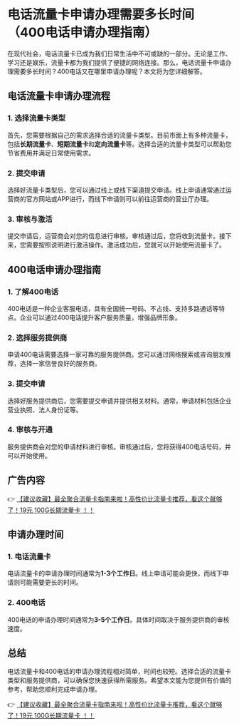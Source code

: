 # 电话流量卡申请办理需要多长时间（400电话申请办理指南）

在现代社会，电话流量卡已成为我们日常生活中不可或缺的一部分。无论是工作、学习还是娱乐，流量卡都为我们提供了便捷的网络连接。那么，电话流量卡申请办理需要多长时间？400电话又在哪里申请办理呢？本文将为您详细解答。

## 电话流量卡申请办理流程

### 1. 选择流量卡类型
首先，您需要根据自己的需求选择合适的流量卡类型。目前市面上有多种流量卡，包括**长期流量卡**、**短期流量卡**和**定向流量卡**等。选择合适的流量卡类型可以帮助您节省费用并满足日常使用需求。

### 2. 提交申请
选择好流量卡类型后，您可以通过线上或线下渠道提交申请。线上申请通常通过运营商的官方网站或APP进行，而线下申请则可以前往运营商的营业厅办理。

### 3. 审核与激活
提交申请后，运营商会对您的信息进行审核。审核通过后，您将收到流量卡。接下来，您需要按照说明进行激活操作。激活成功后，您就可以开始使用流量卡了。

## 400电话申请办理指南

### 1. 了解400电话
400电话是一种企业客服电话，具有全国统一号码、不占线、支持多路通话等特点。企业可以通过400电话提升客户服务质量，增强品牌形象。

### 2. 选择服务提供商
申请400电话需要选择一家可靠的服务提供商。您可以通过网络搜索或咨询朋友推荐，选择一家信誉良好的服务商。

### 3. 提交申请
选择好服务提供商后，您需要提交申请并提供相关材料。通常，申请材料包括企业营业执照、法人身份证等。

### 4. 审核与开通
服务提供商会对您的申请材料进行审核。审核通过后，您将获得400电话号码，并可以开始使用。

## 广告内容

👉 [【建议收藏】最全聚合流量卡指南来啦！高性价比流量卡推荐，看这个就够了！19元 100G长期流量卡 ！！](https://bit.ly/Liuliangka)

## 申请办理时间

### 1. 电话流量卡
电话流量卡的申请办理时间通常为**1-3个工作日**。线上申请可能会更快，而线下申请则可能需要更长的时间。

### 2. 400电话
400电话的申请办理时间通常为**3-5个工作日**。具体时间取决于服务提供商的审核速度。

## 总结

电话流量卡和400电话的申请办理流程相对简单，时间也较短。选择合适的流量卡类型和服务提供商，可以确保您快速获得所需服务。希望本文能为您提供有价值的参考，帮助您顺利完成申请办理。

👉 [【建议收藏】最全聚合流量卡指南来啦！高性价比流量卡推荐，看这个就够了！19元 100G长期流量卡 ！！](https://bit.ly/Liuliangka)